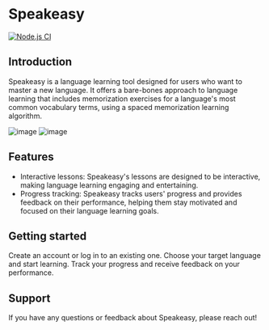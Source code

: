 # Speakeasy
[![Node.js CI](https://github.com/ksu-cs-projects-2022-2023/spring2023-ParkerSchmitt/actions/workflows/build.yml/badge.svg)](https://github.com/ksu-cs-projects-2022-2023/spring2023-ParkerSchmitt/actions/workflows/build.yml)

## Introduction
Speakeasy is a language learning tool designed for users who want to master a new language. It offers a bare-bones approach to language learning that includes memorization exercises for a language's most common vocabulary terms, using a spaced memorization learning algorithm.

![image](https://github.com/ParkerSchmitt/speakeasy/assets/25104076/85ec86dd-38ef-4588-9b0d-896993736912)
![image](https://github.com/ParkerSchmitt/speakeasy/assets/25104076/f250f932-f156-4bf7-9bd2-ea575a0ca6cb)


## Features
* Interactive lessons: Speakeasy's lessons are designed to be interactive, making language learning engaging and entertaining.
* Progress tracking: Speakeasy tracks users' progress and provides feedback on their performance, helping them stay motivated and focused on their language learning goals.

## Getting started
Create an account or log in to an existing one.
Choose your target language and start learning.
Track your progress and receive feedback on your performance.


## Support
If you have any questions or feedback about Speakeasy, please reach out!

